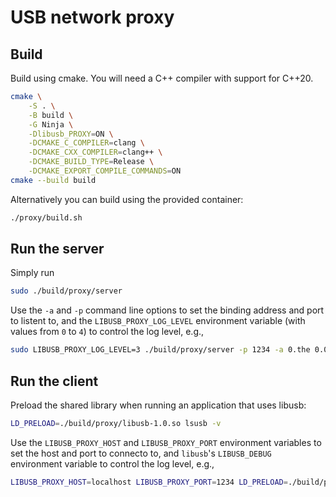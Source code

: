 # USB network proxy

## Build

Build using cmake. You will need a C++ compiler with support for C++20.
```bash
cmake \
    -S . \
    -B build \
    -G Ninja \
    -Dlibusb_PROXY=ON \
    -DCMAKE_C_COMPILER=clang \
    -DCMAKE_CXX_COMPILER=clang++ \
    -DCMAKE_BUILD_TYPE=Release \
    -DCMAKE_EXPORT_COMPILE_COMMANDS=ON
cmake --build build
```

Alternatively you can build using the provided container:
```bash
./proxy/build.sh
```

## Run the server

Simply run
```bash
sudo ./build/proxy/server
```

Use the `-a` and `-p` command line options to set the binding address and port to listent to, and the `LIBUSB_PROXY_LOG_LEVEL` environment variable (with values from `0` to `4`) to control the log level, e.g.,
```bash
sudo LIBUSB_PROXY_LOG_LEVEL=3 ./build/proxy/server -p 1234 -a 0.the 0.0.0
```

## Run the client

Preload the shared library when running an application that uses libusb:
```bash
LD_PRELOAD=./build/proxy/libusb-1.0.so lsusb -v
```

Use the `LIBUSB_PROXY_HOST` and `LIBUSB_PROXY_PORT` environment variables to set the host and port to connecto to, and `libusb`'s `LIBUSB_DEBUG` environment variable to control the log level, e.g.,
```bash
LIBUSB_PROXY_HOST=localhost LIBUSB_PROXY_PORT=1234 LD_PRELOAD=./build/proxy/libusb-1.0.so lsusb -v
```

